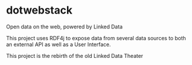 # dotwebstack
Open data on the web, powered by Linked Data

This project uses RDF4j to expose data from several data sources to both an external API as well as a User Interface.

This project is the rebirth of the old Linked Data Theater